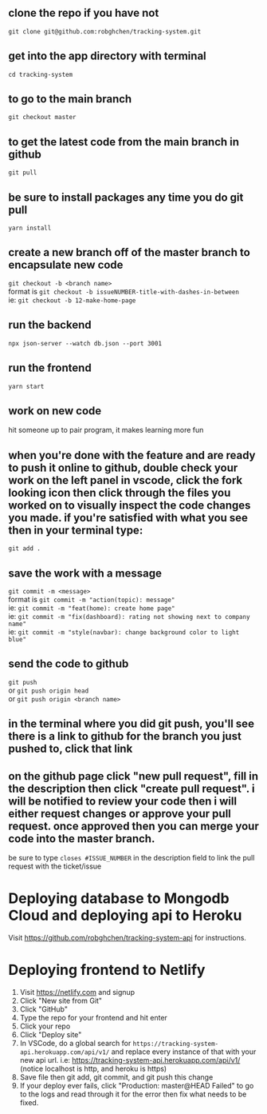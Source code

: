 ## clone the repo if you have not

`git clone git@github.com:robghchen/tracking-system.git`

## get into the app directory with terminal

`cd tracking-system`

## to go to the main branch

`git checkout master`

## to get the latest code from the main branch in github

`git pull`

## be sure to install packages any time you do git pull

`yarn install`

## create a new branch off of the master branch to encapsulate new code

`git checkout -b <branch name>`  
format is `git checkout -b issueNUMBER-title-with-dashes-in-between`  
ie: `git checkout -b 12-make-home-page`

## run the backend

`npx json-server --watch db.json --port 3001`

## run the frontend

`yarn start`

## work on new code

hit someone up to pair program, it makes learning more fun

## when you're done with the feature and are ready to push it online to github, double check your work on the left panel in vscode, click the fork looking icon then click through the files you worked on to visually inspect the code changes you made. if you're satisfied with what you see then in your terminal type:

`git add .`

## save the work with a message

`git commit -m <message>`  
format is `git commit -m "action(topic): message"`  
ie: `git commit -m "feat(home): create home page"`  
ie: `git commit -m "fix(dashboard): rating not showing next to company name"`  
ie: `git commit -m "style(navbar): change background color to light blue"`

## send the code to github

`git push`  
or
`git push origin head`  
or
`git push origin <branch name>`

## in the terminal where you did git push, you'll see there is a link to github for the branch you just pushed to, click that link

## on the github page click "new pull request", fill in the description then click "create pull request". i will be notified to review your code then i will either request changes or approve your pull request. once approved then you can merge your code into the master branch.

be sure to type `closes #ISSUE_NUMBER` in the description field to link the pull request with the ticket/issue

# Deploying database to Mongodb Cloud and deploying api to Heroku

Visit https://github.com/robghchen/tracking-system-api for instructions.

# Deploying frontend to Netlify

1. Visit https://netlify.com and signup
2. Click "New site from Git"
3. Click "GitHub"
4. Type the repo for your frontend and hit enter
5. Click your repo
6. Click "Deploy site"
7. In VSCode, do a global search for `https://tracking-system-api.herokuapp.com/api/v1/` and replace every instance of that with your new api url. i.e: https://tracking-system-api.herokuapp.com/api/v1/ (notice localhost is http, and heroku is https)
8. Save file then git add, git commit, and git push this change
9. If your deploy ever fails, click "Production: master@HEAD Failed" to go to the logs and read through it for the error then fix what needs to be fixed.
